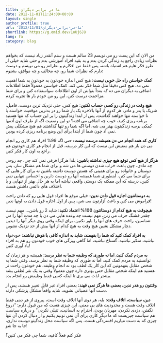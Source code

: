 ```yaml
---
title: ما در برابر دیگران
date: 2012-11-01T11:24:00+00:00
layout: single
author_profile: true
url: '2012/11/01/ما-در-برابر-دیگران'
shortlink: https://g.omid.dev/1oUj6J8
lang: fa
category: blog
---
```

من الان که این پست رو می نویسم 23 سالم هست و سنم آنقدر زیاد نیست که بخواهم نظرات زیادی راجع به زندگی کردن بدم و به بقیه افراد آموزشی بدم و حتی شاید خیلی از طرز فکر هایم هم اشتباه باشه، پس فقط من افکارم و نظراتم رو می نویسم و دوست دارم که نظرات شما رو، چه مخالف و چه موافق، بشنوم:

**کمک خواستن راه حل خوبی نیست:** هیچ کس اندازه خودتون به خودتون به شما اهمیت نمی ده، هیچ کس دقیقاٌ مثل شما فکر نمی کنه، کمک خواستن معمولاٌ فقط اطلاعات اضافی به دیگران می ده که بعداٌ بتواننن از اون اطلاعات سواستفاده کنن و برای شما مزاحمت درست کنن، این رو من خودم بار ها تجربه کردم.

**هیچ وقت در زندگی رو کسی حساب نکنین:** هیچ کس، حتی نزدیک ترین دوست، فامیل، شریک یا پدر و مادر، هر کدوم از آنها بالاخره یک بار شما رو در بدترین موقعیت خواسته یا نا خواسته تنها خواهند گذاشت، پس از ابتدا زندگیتون را بر این حساب که تنها هستید برنامه ریزی کنید، خوب چه اتفاقی می افته؟ تو این وضعیت اگه از طرف اون آدمها کمکی برسه زندگیتون بهتر می شه، اما اگه شما رو تنها گذاشتند هم هیچ مشکلی پیش نمی آد چون شما از ابتدا برای این وضع برنامه ریزی کرده بودین.

**کاری که همه انجام می دن همیشه درست نیست:** حتی اگه 99% افراد هم کاری رو انجام می دن باز هم معنیش این نیست که این کار درسته، قبل از انجام هر کاری خودتون هم راجع به اون کار فکر کنین.

**هرگز از هیچ کس توقع هیچ چیزی نداشته باشین:** بله! هرگز! فرقی نمی کنه چی، چه روحی چه مادی، چون باعث خراب شدن دوستی ها می شه و برای شما هم مشکل ساز، پس دوستان و خانواده رو برای همینی که هستن دوست داشته باشین نه برای کار هایی که برای شما می کنن، اینطوری شما همیشه آنها رو دوست دارین و احساس تنهایی نمی کنین، درسته که این ممکنه یک دوستی واقعی نباشه اما به هر حال بهتر از تنهایی و یا اختلاف های دائمی داشتن هست.

**به دوستانتون اجازه قول دادن ندین:** خیلی موقع ها افراد قول هایی رو که دادن راحت فراموش می کنن و باعث آزارتون می شن، پس از اول اجازه قول دادن به اونها ندین!

**هیچوقت به هیچ کدام از دوستانتون 100% اعتماد نکنید:** شاید 2 رو باشن… مهم نیست چقدر قشنگ حرف می زنن، مهم نیست چه وعده هایی می دن یا چه مدت آنها را می شناسین، راحت حرف های آنها را باور نکنین، برای اینکه وقتی روی دیگر آنها را دیدین دچار مشکل نشین هیچ وقت به هیچ کدام از آنها بیش از حد نزدیک نشوین.

**به افراد کمک کنید که شما را بفهمند، شاید به اندازه کافی با هوش نباشند:** خودخواه نباشید، متکبر نباشید، گستاخ نباشید، اما گاهی ویژگی های خوب خودتون رو هم به افراد یاد آوری کنین!

**به مردم کمک کنید، اما نه طوری که وظیفه شما به نظر برسد:** همیشه و هر زمان که توانستید به مردم کمک کنید، اما نه طوری که وظیفه شما به نظر برسد، وقتی شما به شخص مقابل بفهمونین که این کار یک لطف بود نه انجام وظیفه، هم خودتون راحت تر هستید هم اینکه شخص مقابل حس بهتری داره چون معمولاٌ وقتی به یک نفر لطفی بشه بیشتر لذت می بری تا اینکه کسی فقط وظیفش رو انجام بده.

**وقتتون رو هدر ندین، بعضی ها هرگز نمی فهند:** بعضی افراد غیر قابل تغییر هستند، پس از دست آنها عصبانی نشوید، شاید واقعاٌ مشکل پزشکی دارند.

**دین، سیاست، اتلاف وقت:** بله، هر دوی آنها اتلاف وقت است، پیروی از هر دینی فقط اتلاف وقت هست و محدودیت های بی معنی، این چیزی هست که من قبول دارم: “دروغ نگفتن، دزدی نکردن، مهربان بودن، احترام به انسانیت، تنبلی نکردن” و درباره سیاست هم سیاست چیزیست که ما دیگر کاری برای آن نمی تونیم بکنبم و از دنبال کردن آن تنها چیزی که به دست میاریم افسردگی هست، پس اگه سیاست محل زندگیتو دوست نداری، جا به جا شو!

فکر کنم فعلاٌ کافیه، شما چی فکر می کنین؟

